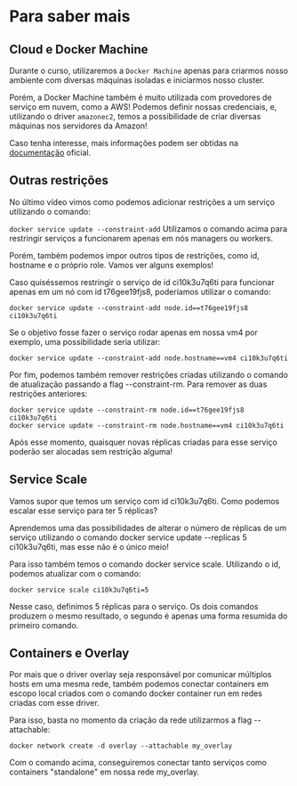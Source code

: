 # Para saber mais

## Cloud e Docker Machine

Durante o curso, utilizaremos a ```Docker Machine``` apenas para criarmos nosso ambiente com diversas máquinas isoladas e iniciarmos nosso cluster.

Porém, a Docker Machine também é muito utilizada com provedores de serviço em nuvem, como a AWS! Podemos definir nossas credenciais, e, utilizando o driver ```amazonec2```, temos a possibilidade de criar diversas máquinas nos servidores da Amazon!

Caso tenha interesse, mais informações podem ser obtidas na [documentação](https://docs.docker.com/machine/examples/aws/) oficial.

## Outras restrições

No último vídeo vimos como podemos adicionar restrições a um serviço utilizando o comando:

```docker service update --constraint-add```
Utilizamos o comando acima para restringir serviços a funcionarem apenas em nós managers ou workers.

Porém, também podemos impor outros tipos de restrições, como id, hostname e o próprio role. Vamos ver alguns exemplos!

Caso quiséssemos restringir o serviço de id ci10k3u7q6ti para funcionar apenas em um nó com id t76gee19fjs8, poderíamos utilizar o comando:

```docker service update --constraint-add node.id==t76gee19fjs8 ci10k3u7q6ti```

Se o objetivo fosse fazer o serviço rodar apenas em nossa vm4 por exemplo, uma possibilidade seria utilizar:

```docker service update --constraint-add node.hostname==vm4 ci10k3u7q6ti```

Por fim, podemos também remover restrições criadas utilizando o comando de atualização passando a flag --constraint-rm. Para remover as duas restrições anteriores:

``` Docker
docker service update --constraint-rm node.id==t76gee19fjs8 ci10k3u7q6ti
docker service update --constraint-rm node.hostname==vm4 ci10k3u7q6ti
```

Após esse momento, quaisquer novas réplicas criadas para esse serviço poderão ser alocadas sem restrição alguma!

## Service Scale

Vamos supor que temos um serviço com id ci10k3u7q6ti. Como podemos escalar esse serviço para ter 5 réplicas?

Aprendemos uma das possibilidades de alterar o número de réplicas de um serviço utilizando o comando docker service update --replicas 5 ci10k3u7q6ti, mas esse não é o único meio!

Para isso também temos o comando docker service scale. Utilizando o id, podemos atualizar com o comando:

```docker service scale ci10k3u7q6ti=5```

Nesse caso, definimos 5 réplicas para o serviço. Os dois comandos produzem o mesmo resultado, o segundo é apenas uma forma resumida do primeiro comando.

## Containers e Overlay

Por mais que o driver overlay seja responsável por comunicar múltiplos hosts em uma mesma rede, também podemos conectar containers em escopo local criados com o comando docker container run em redes criadas com esse driver.

Para isso, basta no momento da criação da rede utilizarmos a flag --attachable:

```docker network create -d overlay --attachable my_overlay```

Com o comando acima, conseguiremos conectar tanto serviços como containers "standalone" em nossa rede my_overlay.
